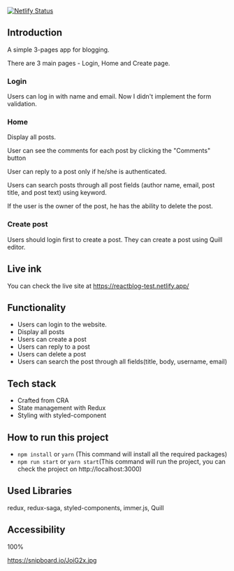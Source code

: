 [![Netlify Status](https://api.netlify.com/api/v1/badges/5f96e288-45dc-48aa-87d5-ca8f2de6edc3/deploy-status)](https://app.netlify.com/sites/reactblog-test/deploys)

## Introduction

A simple 3-pages app for blogging.

There are 3 main pages - Login, Home and Create page.

### Login

Users can log in with name and email.
Now I didn't implement the form validation.

### Home

Display all posts.

User can see the comments for each post by clicking the "Comments" button

User can reply to a post only if he/she is authenticated.

Users can search posts through all post fields (author name, email, post title, and post text) using keyword.

If the user is the owner of the post, he has the ability to delete the post.

### Create post

Users should login first to create a post. They can create a post using Quill editor.

## Live ink

You can check the live site at https://reactblog-test.netlify.app/

## Functionality

- Users can login to the website.
- Display all posts
- Users can create a post
- Users can reply to a post
- Users can delete a post
- Users can search the post through all fields(title, body, username, email)

## Tech stack

- Crafted from CRA
- State management with Redux
- Styling with styled-component

## How to run this project

- `npm install` or `yarn` (This command will install all the required packages)
- `npm run start` or `yarn start`(This command will run the project, you can check the project on http://localhost:3000)

## Used Libraries

redux, redux-saga, styled-components, immer.js, Quill

## Accessibility

100%

https://snipboard.io/JoiG2x.jpg
